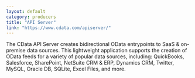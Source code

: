 ```yaml
---
layout: default
category: producers
title: "API Server"
link: "https://www.cdata.com/apiserver/"
---
```

The CData API Server creates bidirectional OData entrypoints to SaaS &amp; on-premise data sources. This lightweight application supports the creation of OData feeds for a variety of popular data sources, including: QuickBooks, Salesforce, SharePoint, NetSuite CRM &amp; ERP, Dynamics CRM, Twitter, MySQL, Oracle DB, SQLite, Excel Files, and more.
